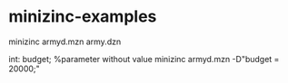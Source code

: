 # minizinc-examples

minizinc armyd.mzn army.dzn

int: budget; %parameter without value
minizinc armyd.mzn -D"budget = 20000;"
